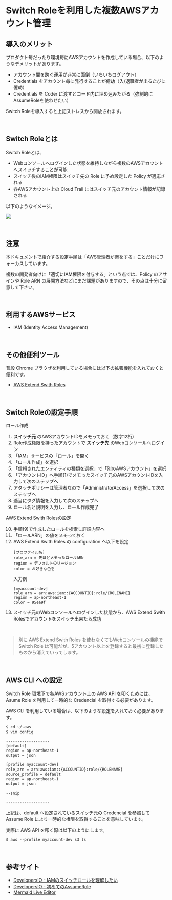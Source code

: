 # Switch Roleを利用した複数AWSアカウント管理

## 導入のメリット

プロダクト毎だったり環境毎にAWSアカウントを作成している場合、以下のようなデメリットがあります。

- アカウント間を跨ぐ運用が非常に面倒（いちいちログアウト）
- Credentials をアカウント毎に発行することが億劫（入/退職者が出るたびに億劫）
- Credentials を Coder に渡すとコード内に埋め込みたがる（強制的にAssumeRoleを使わせたい）

Switch Roleを導入すると上記ストレスから開放されます。

<br>

## Switch Roleとは

Switch Roleとは、
- Webコンソールへログインした状態を維持しながら複数のAWSアカウントへスイッチすることが可能
- スイッチ後のIAM権限はスイッチ先の Role に予め設定した Policy が適応される
- 各AWSアカウント上の Cloud Trail にはスイッチ元のアカウント情報が記録される

以下のようなイメージ。

[![](https://mermaid.ink/img/eyJjb2RlIjoiZmxvd2NoYXJ0IExSXG4gICAgVVtBZG1pbmlzdHJhdG9yXSAtLT58bG9naW58IEFbQWNjb3VudCBBXVxuICAgIEEgPC0uLT58c3dpdGNofCBCW0FjY291bnQgQl1cbiAgICBBIDwtLi0-fHN3aXRjaHwgQ1tBY2NvdW50IENdXG4gICAgQiA8LS4tPnxzd2l0Y2h8IEMiLCJtZXJtYWlkIjp7InRoZW1lIjoiZGVmYXVsdCJ9LCJ1cGRhdGVFZGl0b3IiOmZhbHNlfQ)](https://mermaid-js.github.io/mermaid-live-editor/#/edit/eyJjb2RlIjoiZmxvd2NoYXJ0IExSXG4gICAgVVtBZG1pbmlzdHJhdG9yXSAtLT58bG9naW58IEFbQWNjb3VudCBBXVxuICAgIEEgPC0uLT58c3dpdGNofCBCW0FjY291bnQgQl1cbiAgICBBIDwtLi0-fHN3aXRjaHwgQ1tBY2NvdW50IENdXG4gICAgQiA8LS4tPnxzd2l0Y2h8IEMiLCJtZXJtYWlkIjp7InRoZW1lIjoiZGVmYXVsdCJ9LCJ1cGRhdGVFZGl0b3IiOmZhbHNlfQ)

<br>

## 注意

本ドキュメントで紹介する設定手順は「AWS管理者が楽をする」ことだけにフォーカスしています。

複数の開発者向けに「適切にIAM権限を付与する」という点では、Policy のアサインや Role ARN の展開方法などにまだ課題がありますので、その点は十分に留意して下さい。

<br>

## 利用するAWSサービス

- IAM (Identity Access Management)

<br>

## その他便利ツール

普段 Chrome ブラウザを利用している場合には以下の拡張機能を入れておくと便利です。

- [AWS Extend Swith Roles](https://chrome.google.com/webstore/detail/aws-extend-switch-roles/jpmkfafbacpgapdghgdpembnojdlgkdl)

<br>

## Switch Roleの設定手順

ロール作成

1. **スイッチ元** のAWSアカウントIDをメモっておく（数字12桁）
2. Role作成権限を持ったアカウントで **スイッチ先** のWebコンソールへログイン
3. 「IAM」サービスの「ロール」を開く
4. 「ロール作成」を選択
5. 「信頼されたエンティティの種類を選択」で「別のAWSアカウント」を選択
6. 「アカウントID」へ手順(1)でメモったスイッチ元のAWSアカウントIDを入力して次のステップへ
7. アタッチポリシーは管理者なので「AdministratorAccess」を選択して次のステップへ
8. 適当にタグ情報を入力して次のステップへ
9. ロール名と説明を入力し、ロール作成完了

AWS Extend Swith Rolesの設定

10. 手順(9)で作成したロールを検索し詳細内容へ
11. 「ロールARN」の値をメモっておく
12. AWS Extend Swith Roles の configuration へ以下を設定
    ```
    [プロファイル名]
    role_arn = 先ほどメモったロールARN
    region = デフォルトのリージョン
    color = お好きな色を
    ```
    入力例
    ```
    [myaccount-dev]
    role_arn = arn:aws:iam::{ACCOUNTID}:role/{ROLENAME}
    region = ap-northeast-1
    color = 95ea9f
    ```
13. スイッチ元のWebコンソールへログインした状態から、AWS Extend Swith Rolesでアカウントをスイッチ出来たら成功

<br>

> 別に AWS Extend Swith Roles を使わなくてもWebコンソールの機能で Switch Role は可能だが、5アカウント以上を登録すると最初に登録したものから消えていってします。

<br>

## AWS CLI への設定

Switch Role 環境下で各AWSアカウント上の AWS API を叩くためには、Asume Role を利用して一時的な Credencial を取得する必要があります。

AWS CLI を利用している場合は、以下のような設定を入れておく必要があります。

```Apache
$ cd ~/.aws
$ vim config

-------------------
[default]
region = ap-northeast-1
output = json

[profile myaccount-dev]
role_arn = arn:aws:iam::{ACCOUNTID}:role/{ROLENAME}
source_profile = default
region = ap-northeast-1
output = json

--snip

-------------------
```

上記は、default へ設定されているスイッチ元の Credencial を参照して Assume Role により一時的な権限を取得することを意味しています。

実際に AWS API を叩く際は以下のようにします。

```
$ aws --profile myaccount-dev s3 ls
```

<br>

## 参考サイト

- [DevelopersIO - IAMのスイッチロールを理解したい](https://dev.classmethod.jp/articles/iam-switchrole-for-beginner/)
- [DevelopersIO - 初めてのAssumeRole](https://dev.classmethod.jp/articles/sugano-005-s3/)
- [Mermaid Live Editor](https://mermaid-js.github.io/mermaid-live-editor/)